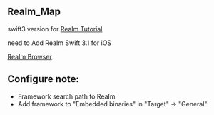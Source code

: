 ## Realm_Map

swift3 version for [Realm Tutorial](https://www.raywenderlich.com/112544/realm-tutorial-getting-started)

need to Add ReaIm Swift 3.1 for iOS 

[ReaIm Browser](https://itunes.apple.com/app/realm-browser/id1007457278?ign-mpt=uo%3D8) 

## Configure note:
- Framework search path to ReaIm 
- Add framework to "Embedded binaries" in "Target" -> "General"  



